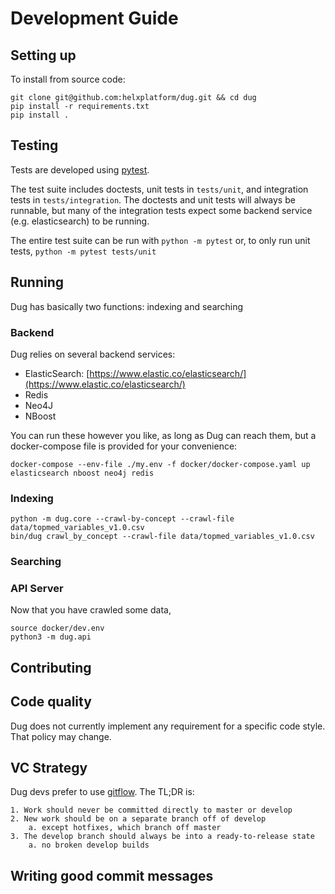 # Development Guide 

## Setting up

To install from source code:

```shell
git clone git@github.com:helxplatform/dug.git && cd dug
pip install -r requirements.txt
pip install .
```

## Testing

Tests are developed using [pytest]().

The test suite includes doctests, unit tests in `tests/unit`, and integration tests in `tests/integration`.
The doctests and unit tests will always be runnable, but many of the integration tests expect some backend service (e.g. elasticsearch) to be running.

The entire test suite can be run with `python -m pytest` or, to only run unit tests, `python -m pytest tests/unit`

## Running

Dug has basically two functions: indexing and searching

### Backend

Dug relies on several backend services:
* ElasticSearch: [https://www.elastic.co/elasticsearch/](https://www.elastic.co/elasticsearch/)
* Redis
* Neo4J
* NBoost

You can run these however you like, as long as Dug can reach them,
but a docker-compose file is provided for your convenience:

```shell
docker-compose --env-file ./my.env -f docker/docker-compose.yaml up elasticsearch nboost neo4j redis
```

### Indexing

```shell
python -m dug.core --crawl-by-concept --crawl-file data/topmed_variables_v1.0.csv
bin/dug crawl_by_concept --crawl-file data/topmed_variables_v1.0.csv
```

### Searching

### API Server

Now that you have crawled some data, 

```shell
source docker/dev.env
python3 -m dug.api
```

## Contributing

## Code quality

Dug does not currently implement any requirement for a specific code style. 
That policy may change. 

## VC Strategy

Dug devs prefer to use [gitflow](https://nvie.com/posts/a-successful-git-branching-model/). 
The TL;DR is:

    1. Work should never be committed directly to master or develop
    2. New work should be on a separate branch off of develop
        a. except hotfixes, which branch off master
    3. The develop branch should always be into a ready-to-release state
        a. no broken develop builds

## Writing good commit messages
